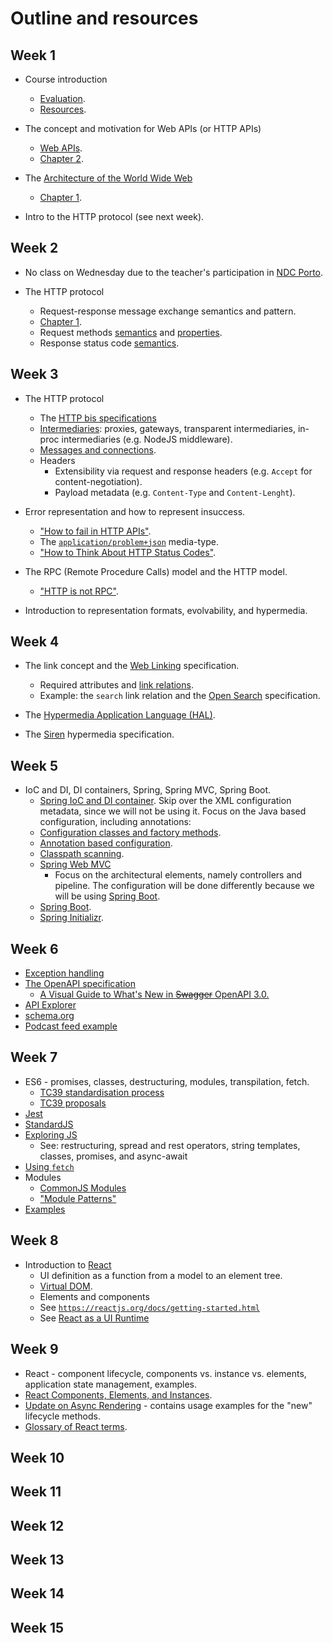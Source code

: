 # Outline and resources #

## Week 1
* Course introduction
  * [Evaluation](https://github.com/isel-leic-daw/1819v-public/wiki/evaluation).
  * [Resources](https://github.com/isel-leic-daw/1819v-public/wiki/resources).
* The concept and motivation for Web APIs (or HTTP APIs)
  * [Web APIs](https://github.com/isel-leic-daw/1819v-public/wiki/Web-APIs).
  * [Chapter 2](https://www.oreilly.com/library/view/designing-evolvable-web/9781449337919/ch02.html).
* The [Architecture of the World Wide Web](https://www.w3.org/TR/webarch/)
  * [Chapter 1](https://www.oreilly.com/library/view/designing-evolvable-web/9781449337919/ch01.html).

* Intro to the HTTP protocol (see next week).

## Week 2

* No class on Wednesday due to the teacher's participation in [NDC Porto](https://ndcporto.com).

* The HTTP protocol
  * Request-response message exchange semantics and pattern.
  * [Chapter 1](https://www.oreilly.com/library/view/designing-evolvable-web/9781449337919/ch01.html).
  * Request methods [semantics](https://tools.ietf.org/html/rfc7231#section-4.3) and [properties](https://tools.ietf.org/html/rfc7231#section-4.2).
  * Response status code [semantics](https://tools.ietf.org/html/rfc7231#section-6).

## Week 3
* The HTTP protocol
  * The [HTTP bis specifications](https://tools.ietf.org/wg/httpbis/) 
  * [Intermediaries](https://tools.ietf.org/html/rfc7230#section-2.3): proxies, gateways, transparent intermediaries, in-proc intermediaries (e.g. NodeJS middleware).
  * [Messages and connections](https://tools.ietf.org/html/rfc7230#section-6).
  * Headers
    * Extensibility via request and response headers (e.g. `Accept` for content-negotiation).
    * Payload metadata (e.g. `Content-Type` and `Content-Lenght`).

* Error representation and how to represent insuccess.
  * ["How to fail in HTTP APIs"](https://github.com/isel-leic-daw/1819v-public/wiki/How-to-fail-in-HTTP-APIs).
  * The [`application/problem+json`](https://tools.ietf.org/html/rfc7807) media-type.
  * ["How to Think About HTTP Status Codes"](https://www.mnot.net/blog/2017/05/11/status_codes).

* The RPC (Remote Procedure Calls) model and the HTTP model.
  * ["HTTP is not RPC"](https://www.ics.uci.edu/~fielding/pubs/dissertation/evaluation.htm#sec_6_5_2).

* Introduction to representation formats, evolvability, and hypermedia.

## Week 4

* The link concept and the [Web Linking](https://tools.ietf.org/html/rfc8288) specification.
  * Required attributes and [link relations](https://www.iana.org/assignments/link-relations/link-relations.xhtml).
  * Example: the `search` link relation and the [Open Search](http://www.opensearch.org/Home) specification.
* The [Hypermedia Application Language (HAL)](http://stateless.co/hal_specification.html).

* The [Siren](https://github.com/kevinswiber/siren) hypermedia specification.

## Week 5
* IoC and DI, DI containers, Spring, Spring MVC, Spring Boot.
  * [Spring IoC and DI container](https://docs.spring.io/spring/docs/current/spring-framework-reference/core.html#beans). Skip over the XML configuration metadata, since we will not be using it. Focus on the Java based configuration, including annotations:
  * [Configuration classes and factory methods](https://docs.spring.io/spring/docs/current/spring-framework-reference/core.html#beans-java).
  * [Annotation based configuration](https://docs.spring.io/spring/docs/current/spring-framework-reference/core.html#beans-annotation-config).
  * [Classpath scanning](https://docs.spring.io/spring/docs/current/spring-framework-reference/core.html#beans-classpath-scanning).
  * [Spring Web MVC](https://docs.spring.io/spring/docs/current/spring-framework-reference/web.html)
    * Focus on the architectural elements, namely controllers and pipeline. The configuration will be done differently because we will be using [Spring Boot](https://docs.spring.io/spring-boot/docs/current/reference/htmlsingle/#boot-features-developing-web-applications).
  * [Spring Boot](https://docs.spring.io/spring-boot/docs/current/reference/htmlsingle/).
  * [Spring Initializr](https://start.spring.io).

## Week 6
* [Exception handling](https://docs.spring.io/spring/docs/current/spring-framework-reference/web.html#mvc-exceptionhandlers)
* [The OpenAPI specification](https://www.openapis.org)
  * [A Visual Guide to What's New in ~~Swagger~~ OpenAPI 3.0.](https://blog.readme.io/an-example-filled-guide-to-swagger-3-2/)
* [API Explorer](https://github.com/sky-uk/api-explorer)
* [schema.org](http://schema.org)
* [Podcast feed example](http://feeds.feedburner.com/se-radio?format=xml)

## Week 7
* ES6 - promises, classes, destructuring, modules, transpilation, fetch.
  * [TC39 standardisation process](http://2ality.com/2015/11/tc39-process.html)
  * [TC39 proposals](https://github.com/tc39/proposals/blob/master/finished-proposals.md)
* [Jest](https://facebook.github.io/jest/)
* [StandardJS](https://standardjs.com/)
* [Exploring JS](http://exploringjs.com/)
  * See: restructuring, spread and rest operators, string templates, classes, promises, and async-await 
* [Using `fetch`](https://developer.mozilla.org/en-US/docs/Web/API/Fetch_API/Using_Fetch)
* Modules
  * [CommonJS Modules](http://www.commonjs.org/specs/modules/1.0/)
  * ["Module Patterns"](https://leanpub.com/modulepatterns)
* [Examples](https://github.com/isel-leic-daw/1819v-public/tree/master/LI61N/js/es-next-aula)

## Week 8
* Introduction to [React](https://reactjs.org)
  * UI definition as a function from a model to an element tree.
  * [Virtual DOM](https://reactjs.org/docs/faq-internals.html).
  * Elements and components
  * See [`https://reactjs.org/docs/getting-started.html`](https://reactjs.org/docs/getting-started.html)
  * See [React as a UI Runtime](https://overreacted.io/react-as-a-ui-runtime/)

## Week 9
* React - component lifecycle, components vs. instance vs. elements, application state management, examples.
* [React Components, Elements, and Instances](https://reactjs.org/blog/2015/12/18/react-components-elements-and-instances.html).
* [Update on Async Rendering](https://reactjs.org/blog/2018/03/27/update-on-async-rendering.html) - contains usage examples for the "new" lifecycle methods.
* [Glossary of React terms](https://reactjs.org/docs/glossary.html).

## Week 10

## Week 11

## Week 12

## Week 13

## Week 14

## Week 15

